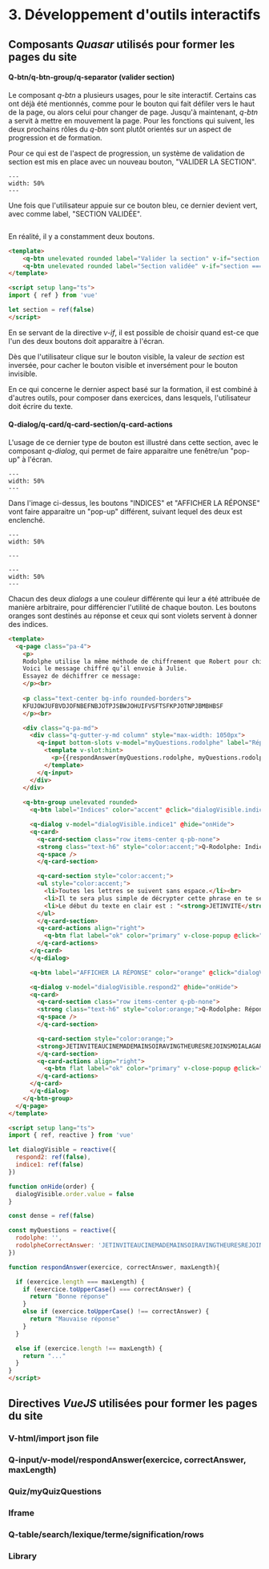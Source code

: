 # 3. Développement d'outils interactifs

## Composants *Quasar* utilisés pour former les pages du site

#### Q-btn/q-btn-group/q-separator (valider section)

Le composant *q-btn* a plusieurs usages, pour le site interactif. Certains cas ont déjà été mentionnés, comme pour le bouton qui fait défiler vers le haut de la page, ou alors celui pour changer de page. Jusqu'à maintenant, *q-btn* a servit à mettre en mouvement la page. Pour les fonctions qui suivent, les deux prochains rôles du *q-btn* sont plutôt orientés sur un aspect de progression et de formation.

Pour ce qui est de l'aspect de progression, un système de validation de section est mis en place avec un nouveau bouton, "VALIDER LA SECTION".

```{figure} ../source/figures/validatorBtnInSection.png
---
width: 50%
---
```

Une fois que l'utilisateur appuie sur ce bouton bleu, ce dernier devient vert, avec comme label, "SECTION VALIDÉE".

```{figure} ../source/figures/twoValidatorBtn.png
```

En réalité, il y a constamment deux boutons.

```html
<template>
    <q-btn unelevated rounded label="Valider la section" v-if="section === false" class="align-right" color="primary" @click="section = !section"/>
    <q-btn unelevated rounded label="Section validée" v-if="section === true" class="align-right" color="green" @click="section = !section"/>
</template>

<script setup lang="ts">
import { ref } from 'vue'

let section = ref(false)
</script>
```

En se servant de la directive *v-if*, il est possible de choisir quand est-ce que l'un des deux boutons doit apparaitre à l'écran.

Dès que l'utilisateur clique sur le bouton visible, la valeur de *section* est inversée, pour cacher le bouton visible et inversément pour le bouton invisible.

En ce qui concerne le dernier aspect basé sur la formation, il est combiné à d'autres outils, pour composer dans exercices, dans lesquels, l'utilisateur doit écrire du texte.

#### Q-dialog/q-card/q-card-section/q-card-actions

L'usage de ce dernier type de bouton est illustré dans cette section, avec le composant *q-dialog*, qui permet de faire apparaitre une fenêtre/un "pop-up" à l'écran.

```{figure} ../source/figures/respondAnswerExo.png
---
width: 50%
---
```

Dans l'image ci-dessus, les boutons "INDICES" et "AFFICHER LA RÉPONSE" vont faire apparaitre un "pop-up" différent, suivant lequel des deux est enclenché.

```{figure} ../source/figures/indices.png
---
width: 50%

---
```

```{figure} ../source/figures/reponse.png
---
width: 50%
---
```

Chacun des deux *dialogs* a une couleur différente qui leur a été attribuée de manière arbitraire, pour différencier l'utilité de chaque bouton.
Les boutons oranges sont destinés au réponse et ceux qui sont violets servent à donner des indices.

```HTML
<template>
  <q-page class="pa-4">
    <p>
    Rodolphe utilise la même méthode de chiffrement que Robert pour chiffrer un message. 
    Voici le message chiffré qu’il envoie à Julie. 
    Essayez de déchiffrer ce message:
    </p><br>
    
    <p class="text-center bg-info rounded-borders">
    KFUJOWJUFBVDJOFNBEFNBJOTPJSBWJOHUIFVSFTSFKPJOTNPJBMBHBSF
    </p><br>

    <div class="q-pa-md">
      <div class="q-gutter-y-md column" style="max-width: 1050px">
        <q-input bottom-slots v-model="myQuestions.rodolphe" label="Réponse :" counter maxlength="56" :dense="dense" style='text-transform:uppercase'>
          <template v-slot:hint>
            <p>{{respondAnswer(myQuestions.rodolphe, myQuestions.rodolpheCorrectAnswer, 56)}}</p>
          </template>
        </q-input>
      </div>
    </div>
    
    <q-btn-group unelevated rounded>
      <q-btn label="Indices" color="accent" @click="dialogVisible.indice1 = true" />

      <q-dialog v-model="dialogVisible.indice1" @hide="onHide">
      <q-card>
        <q-card-section class="row items-center q-pb-none">
        <strong class="text-h6" style="color:accent;">Q-Rodolphe: Indices</strong>
        <q-space />
        </q-card-section>

        <q-card-section style="color:accent;">
        <ul style="color:accent;">
          <li>Toutes les lettres se suivent sans espace.</li><br>
          <li>Il te sera plus simple de décrypter cette phrase en te servant d'une feuille et d'un crayon.</li><br>
          <li>Le début du texte en clair est : "<strong>JETINVITE</strong>".</li>
        </ul>
        </q-card-section>
        <q-card-actions align="right">
          <q-btn flat label="ok" color="primary" v-close-popup @click="dialogVisible.indice1 = false" />
        </q-card-actions>
      </q-card>
      </q-dialog>

      <q-btn label="AFFICHER LA RÉPONSE" color="orange" @click="dialogVisible.respond2 = true" />

      <q-dialog v-model="dialogVisible.respond2" @hide="onHide">
      <q-card>
        <q-card-section class="row items-center q-pb-none">
        <strong class="text-h6" style="color:orange;">Q-Rodolphe: Réponse</strong>
        <q-space />
        </q-card-section>

        <q-card-section style="color:orange;">
        <strong>JETINVITEAUCINEMADEMAINSOIRAVINGTHEURESREJOINSMOIALAGARE</strong>
        </q-card-section>
        <q-card-actions align="right">
          <q-btn flat label="ok" color="primary" v-close-popup @click="dialogVisible.respond2 = false" />
        </q-card-actions>
      </q-card>
      </q-dialog>
    </q-btn-group>
  </q-page>
</template>

<script setup lang="ts">
import { ref, reactive } from 'vue'

let dialogVisible = reactive({
  respond2: ref(false),
  indice1: ref(false)
})

function onHide(order) {
  dialogVisible.order.value = false
}

const dense = ref(false)

const myQuestions = reactive({
  rodolphe: '',
  rodolpheCorrectAnswer: 'JETINVITEAUCINEMADEMAINSOIRAVINGTHEURESREJOINSMOIALAGARE'
})

function respondAnswer(exercice, correctAnswer, maxLength){

  if (exercice.length === maxLength) {
    if (exercice.toUpperCase() === correctAnswer) {
      return "Bonne réponse"
    }
    else if (exercice.toUpperCase() !== correctAnswer) {
      return "Mauvaise réponse"
    }
  }

  else if (exercice.length !== maxLength) {
    return "..."
  }
}
</script>
```

## Directives *VueJS* utilisées pour former les pages du site

### V-html/import json file



### Q-input/v-model/respondAnswer(exercice, correctAnswer, maxLength)



### Quiz/myQuizQuestions



### Iframe



### Q-table/search/lexique/terme/signification/rows



### Library

